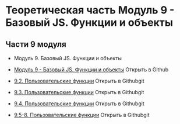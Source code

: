 <!-- SkillFactory PHPDEV-34 Рыков Денис-->
<!--9 Теоретическая часть -->

# Теоретическая часть Модуль 9 - Базовый JS. Функции и объекты

## Части 9 модуля

* Модуль 9. Базовый JS. Функции и объекты

* [Модуль 9 - Базовый JS. Функции и объекты](https://github.com/Denor74/SF-9/ "Открыть в Github") Открыть в Github
* [9.2. Пользовательские функции](https://github.com/Denor74/SF-9/tree/master/sf-9-2/ "Открыть в Github") Открыть в Githubgit
* [9.3. Пользовательские функции](https://github.com/Denor74/SF-9/tree/master/sf-9-3/ "Открыть в Github") Открыть в Githubgit
* [9.4. Пользовательские функции](https://github.com/Denor74/SF-9/tree/master/sf-9-4/ "Открыть в Github") Открыть в Githubgit
* [9.5-8. Пользовательские функции](https://github.com/Denor74/SF-9/tree/master/sf-9-5-8/ "Открыть в Github") Открыть в Githubgit

